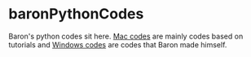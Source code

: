 # baronPythonCodes
Baron's python codes sit here. [Mac codes](Mac) are mainly codes based on tutorials and [Windows codes](Win) are codes that Baron made himself.
